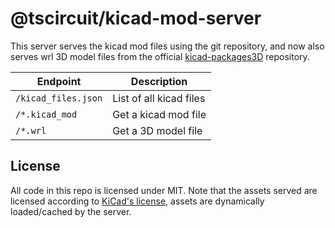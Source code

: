 # @tscircuit/kicad-mod-server

This server serves the kicad mod files using the git repository, and now also
serves wrl 3D model files from the official
[kicad-packages3D](https://gitlab.com/kicad/libraries/kicad-packages3D)
repository.

| Endpoint            | Description             |
| ------------------- | ----------------------- |
| `/kicad_files.json` | List of all kicad files |
| `/*.kicad_mod`      | Get a kicad mod file    |
| `/*.wrl`            | Get a 3D model file     |

## License

All code in this repo is licensed under MIT. Note that the assets served are licensed
according to [KiCad's license](https://www.kicad.org/about/licenses/), assets are
dynamically loaded/cached by the server.
